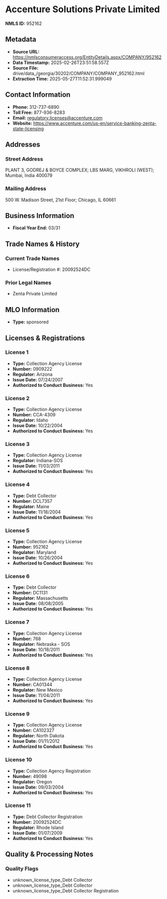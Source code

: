 # Accenture Solutions Private Limited

**NMLS ID:** 952162

## Metadata
- **Source URL:** https://nmlsconsumeraccess.org/EntityDetails.aspx/COMPANY/952162
- **Data Timestamp:** 2025-02-26T23:51:58.557Z
- **Source File:** drive/data_/georgia/30202/COMPANY/COMPANY_952162.html
- **Extraction Time:** 2025-05-27T11:52:31.999049

## Contact Information
- **Phone:** 312-737-6890
- **Toll Free:** 877-936-8283
- **Email:** regulatory.licenses@accenture.com
- **Website:** https://www.accenture.com/us-en/service-banking-zenta-state-licensing

## Addresses
### Street Address
PLANT 3, GODREJ & BOYCE COMPLEX; LBS MARG, VIKHROLI (WEST); Mumbai, India 400079

### Mailing Address
500 W. Madison Street, 21st Floor; Chicago, IL 60661

## Business Information
- **Fiscal Year End:** 03/31

## Trade Names & History
### Current Trade Names
- License/Registration #: 20092524DC

### Prior Legal Names
- Zenta Private Limited

## MLO Information
- **Type:** sponsored

## Licenses & Registrations

### License 1
- **Type:** Collection Agency License
- **Number:** 0909222
- **Regulator:** Arizona
- **Issue Date:** 07/24/2007
- **Authorized to Conduct Business:** Yes

### License 2
- **Type:** Collection Agency License
- **Number:** CCA-4309
- **Regulator:** Idaho
- **Issue Date:** 10/22/2004
- **Authorized to Conduct Business:** Yes

### License 3
- **Type:** Collection Agency License
- **Regulator:** Indiana-SOS
- **Issue Date:** 11/03/2011
- **Authorized to Conduct Business:** Yes

### License 4
- **Type:** Debt Collector
- **Number:** DCL7357
- **Regulator:** Maine
- **Issue Date:** 11/18/2004
- **Authorized to Conduct Business:** Yes

### License 5
- **Type:** Collection Agency License
- **Number:** 952162
- **Regulator:** Maryland
- **Issue Date:** 10/26/2004
- **Authorized to Conduct Business:** Yes

### License 6
- **Type:** Debt Collector
- **Number:** DC1131
- **Regulator:** Massachusetts
- **Issue Date:** 08/08/2005
- **Authorized to Conduct Business:** Yes

### License 7
- **Type:** Collection Agency License
- **Number:** 768
- **Regulator:** Nebraska - SOS
- **Issue Date:** 10/18/2011
- **Authorized to Conduct Business:** Yes

### License 8
- **Type:** Collection Agency License
- **Number:** CA01344
- **Regulator:** New Mexico
- **Issue Date:** 11/04/2011
- **Authorized to Conduct Business:** Yes

### License 9
- **Type:** Collection Agency License
- **Number:** CA102327
- **Regulator:** North Dakota
- **Issue Date:** 01/11/2012
- **Authorized to Conduct Business:** Yes

### License 10
- **Type:** Collection Agency Registration
- **Number:** 49098
- **Regulator:** Oregon
- **Issue Date:** 09/03/2004
- **Authorized to Conduct Business:** Yes

### License 11
- **Type:** Debt Collector Registration
- **Number:** 20092524DC
- **Regulator:** Rhode Island
- **Issue Date:** 01/07/2009
- **Authorized to Conduct Business:** Yes

## Quality & Processing Notes
### Quality Flags
- unknown_license_type_Debt Collector
- unknown_license_type_Debt Collector
- unknown_license_type_Debt Collector Registration
